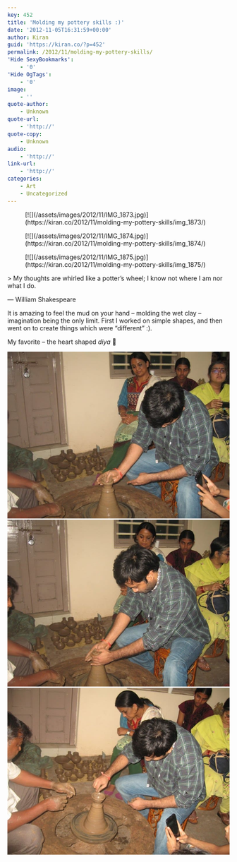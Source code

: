 ```yaml
---
key: 452
title: 'Molding my pottery skills :)'
date: '2012-11-05T16:31:59+00:00'
author: Kiran
guid: 'https://kiran.co/?p=452'
permalink: /2012/11/molding-my-pottery-skills/
'Hide SexyBookmarks':
    - '0'
'Hide OgTags':
    - '0'
image:
    - ''
quote-author:
    - Unknown
quote-url:
    - 'http://'
quote-copy:
    - Unknown
audio:
    - 'http://'
link-url:
    - 'http://'
categories:
    - Art
    - Uncategorized
---
```


<div class="gallery galleryid-452 gallery-columns-3 gallery-size-thumbnail" data-carousel-extra="{"blog_id":1,"permalink":"https:\/\/kiran.co\/blog\/2012\/11\/molding-my-pottery-skills\/"}" id="gallery-1"><figure class="gallery-item"><div class="gallery-icon landscape"> [![](/assets/images/2012/11/IMG_1873.jpg)](https://kiran.co/2012/11/molding-my-pottery-skills/img_1873/) </div></figure><figure class="gallery-item"><div class="gallery-icon landscape"> [![](/assets/images/2012/11/IMG_1874.jpg)](https://kiran.co/2012/11/molding-my-pottery-skills/img_1874/) </div></figure><figure class="gallery-item"><div class="gallery-icon landscape"> [![](/assets/images/2012/11/IMG_1875.jpg)](https://kiran.co/2012/11/molding-my-pottery-skills/img_1875/) </div></figure> </div>> My thoughts are whirled like a potter’s wheel; I know not where I am nor what I do.

— William Shakespeare

It is amazing to feel the mud on your hand – molding the wet clay – imagination being the only limit. First I worked on simple shapes, and then went on to create things which were “different” :).

My favorite – the heart shaped *diya* 🙂

[![](/assets/images/2012/11/IMG_1873.jpg "IMG_1873")](/assets/images/2012/11/IMG_1873.jpg) [![](/assets/images/2012/11/IMG_1874.jpg "IMG_1874")](/assets/images/2012/11/IMG_1874.jpg) [![](/assets/images/2012/11/IMG_1875.jpg "IMG_1875")](/assets/images/2012/11/IMG_1875.jpg)